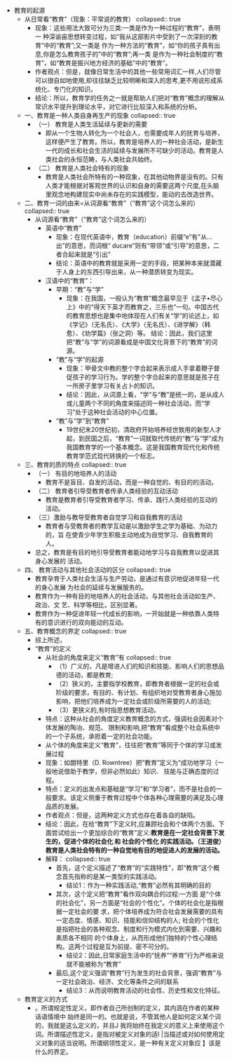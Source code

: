 - 教育的起源
	- 从日常看“教育”（现象：平常说的教育）
	  collapsed:: true
		- 现象：这些用法大致可分为三类:一类是作为一种过程的“教育”，表明一
		  种深谕亩思想转变过程，如“我从这部影片中受到了一次深刻的教育”中的“教育”;又一类是
		  作为一种方法的“教育”，如“你的孩子真有出息,你是怎么教育孩子的”中的“教育”;再一类
		  是作为一种社会制度的“教育”，如“教育是振兴地方经济的基础”中的“教育”。
		- 作者观点：但是，就像日常生活中的其他一些常用词汇一样,人们尽管可以很自如地使用,却往往缺乏比较明晰和深入的思考,更不用说形成系统化、专门化的知识。
		- 结论：所以，教育学的任务之一就是帮助人们把对“教育”概念的理解从常识水平提升到理论水平，对它进行比较深入和系统的分析。
	- 一、教育是一种人类自身再生产的现象
	  collapsed:: true
		- （一） 教育是人类生活延续与更新的需要
			- 即从一个生物人转化为一个社会人，也需要成年人的抚育与培养，这样便产生了教育。所以，教育是培养人的一种社会活动，是新生一代的成长和社会生活的延续与发展所不可缺少的活动。教育是人类社会的永恒范畴，与人类社会共始终。
		- （二） 教育是人类社会特有的现象
			- 教育是人类社会所特有的一种现象，在其他动物界是没有的。只有人类才能根据对客观世界的认识和自身的需要这两个尺度,在头脑里观念地构建现实中尚未存在的实践模型，能动的去改造世界。
	- 二、教育一词的由来=从词源看“教育”（“教育”这个词怎么来的）
	  collapsed:: true
		- 从词源看“教育”（“教育”这个词怎么来的）
			- 英语中“教育”
				- 现象：在现代英语中，教育（education）前缀“e”有"从... 出”的意思，而词根“ ducare”则有“带领”或“引导”的意思，二者合起来就是“引出”
				- 结论：英语中的教育就是采用一定的手段，把某种本来就潜藏于人身上的东西引导出来，从一种潜质转变为现实。
			- 汉语中的“教育”：
				- 早期：“教”与“学”
					- 现象：在我国，一般认为“教育”概念最早见于《孟子•尽心上》中的“得天下英才而教育之，三乐也”一句。中国古代的教育思想也是集中地体现在人们有关“学”的论述上，如《学记》（无名氏）、《大学》（无名氏）、《进学解》（韩愈）、《劝学篇》（张之洞）等。
					  结论：因此，我们这里把“教”与“学”的词源看成是中国文化背景下的“教育”的词源。
				- “教”与“学”的起源
					- 现象：甲骨文中教的整个字合起来表示成人手拿着鞭子督促孩子的学习行为。学的整个字合起来的意思就是孩子在一所房子里学习有关占卜的知识。
					- 结论：因此，从词源上看，“学”与“教”是统一的，是从成人或儿童两个不同的角度来描述同一种社会活动，而“学习”处于这种社会活动的中心位置。
				- “教”与“学”到“教育”
					- 19世纪末20世纪初，清政府开始培养经世致用的新型人才起，到民国之后，“教育”一词就取代传统的“教”与“学”成为我国教育学的一个基本概念。这是我国教育现代化和传统教育学范式现代转换的一个标志。
	- 三、教育的质的特点
	  collapsed:: true
		- （一） 有目的地培养人的活动
			- 教育不是盲目、自发的活动，而是一种自觉的、有目的的活动。
		- （二） 教育者引导受教育者传承人类经验的互动活动
			- 教育是教育者引导受教育者学习、传承、践行人类经验的互动的
			  活动。
		- （三）激励与教导受教育者自觉学习和自我教育的活动
			- 教育者与受教育者的教学互动是以激励学生之学为基础、为动力的，旨
			  在使青少年学生积极主动地成为自觉学习、自我教育的人。
		- 总之，教育是有目的地引导受教育者能动地学习与自我教育以促进其身心发展的
		  活动。
	- 四、 教育活动与其他社会活动的区分
	  collapsed:: true
		- 教育孕育于人类社会生活与生产劳动，是通过有意识地促进年轻一代的身心发展
		  为社会的延续与发展服务的。
		- 教育作为一种有目的地培养人的社会活动，与其他社会活动如生产、政治、文
		  艺、科学等相比，区别显著。
		- 教育作为一种促进年轻一代成长的影响，一开始就是一种依靠人类特
		  有的意识进行的双向能动的互动。
	- 五、教育概念的界定
	  collapsed:: true
		- 综上所述，
		- “教育”的定义
			- 从社会的角度来定义“教育”有
			  collapsed:: true
				- （1）广义的，凡是增进人们的知识和技能、影响人们的思想品德的活动，都是教育;
				- （2）狭义的，主要指学校教育，即教育者根据一定的社会或阶级的要求，有目的、有计划、有组织地对受教育者身心施加影响，把他们培养成为一定社会或阶级所需要的人的活动;
				- （3）更狭义的,有时指思想教育活动。
			- 特点：这种从社会的角度定义教育概念的方式，强调社会因素对个体发展的陶冶、规范、 限制和影响,把“教育”看成整个社会系统中的一个子系统，承担着一定的社会功能。
			- 从个体的角度来定义“教育”，往往把“教育”等同于个体的学习或发展过程
			- 现象：如朗特里（D. Rowntree）把“教育”定义为“成功地学习（一般地说借助于教学，但非必然如此）知识、 技能与正确态度的过程。
			- 特点：定义的出发点和基础是“学习”和“学习者”，而不是社会的一般要求。该定义侧重于教育过程中个体各种心理需要的满足及心理品质的发展。
			- 作者观点：但是，这两种定义方式也存在着各自的缺陷。
			- 结论：因此，在给“教育”下定义时,应兼顾社会和个体两个方面。下面尝试给出一个更加综合的“教育”定义:**教育是在一定社会背景下发生的，促进个体的社会化 和 社会的个性化 的实践活动。（王道俊）教育是人类社会特有的一种自觉地有目的地促进人的发展的活动。**
			- 解释：
			  collapsed:: true
				- 首先，这个定义描述了“教育”的“实践特性”，即“教育”这个概念首先指称的是某一类型的实践活动。
					- 结论1：作为一种实践活动,“教育”必然有其明确的目的
				- 其次，这个定义把“教育”看作双向耦合的过程:一方面
				  是“个体的社会化”，另一方面是“社会的个性化”。个体的社会化是指根据一定社会的要
				  求，把个体培养成为符合社会发展需要的具有一定态度、情感、知识、技能和信仰结构的人;
				  社会的个性化是指把社会的各种观念、制度和行为模式内化到需要、兴趣和素质各不相同
				  的个体身上，从而形成他们独特的个性心理结构。这两个过程是互为前提、密不可分的。
					- 结论2：因此,日常家庭生活中的“抚养”“养育”行为严格来说就不能被称为“教育”
				- 最后,这个定义强调“教育”行为发生的社会背景，强调“教育”与一定社会政治、经济、文化等条件之间的联系
					- 结论3：从而说明教育活动的社会性、历史性和文化特征。
	- 教育定义的方式
		- 。所谓规定性定义，即作者自己所创制的定义，其内涵在作者的某种话语情境中
		  始终是同一的。也就是说，不管其他人是如何定义某个词的，我就是这么定义的，并且J
		  我将始终在我定义的意义上来使用这个词。所谓描述性定义，是指对被定义对象的适I
		  |当描述或对如何使用定义对象的适当说明。所谓纲领性定义，是一种有关定义对象应
		  】该是什么的界定。